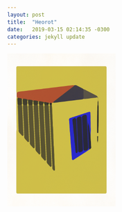 ```yaml
---
layout: post
title:  "Heorot"
date:   2019-03-15 02:14:35 -0300
categories: jekyll update
---
```


<img src="assets/img/home.png" width="250"/>
